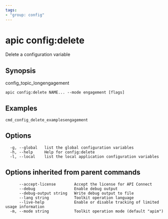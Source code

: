 ```yaml
---
tags:
- "group: config"
---
```

# apic config:delete

Delete a configuration variable

## Synopsis

config_topic_longengagement

```
apic config:delete NAME... --mode engagement [flags]
```

## Examples

```
cmd_config_delete_examplesengagement
```


## Options

```
  -g, --global   list the global configuration variables
  -h, --help     Help for config:delete
  -l, --local    list the local application configuration variables
```

## Options inherited from parent commands

```
      --accept-license        Accept the license for API Connect
      --debug                 Enable debug output
      --debug-output string   Write debug output to file
      --lang string           Toolkit operation language
      --live-help             Enable or disable tracking of limited usage information
  -m, --mode string           Toolkit operation mode (default "apim")
```
